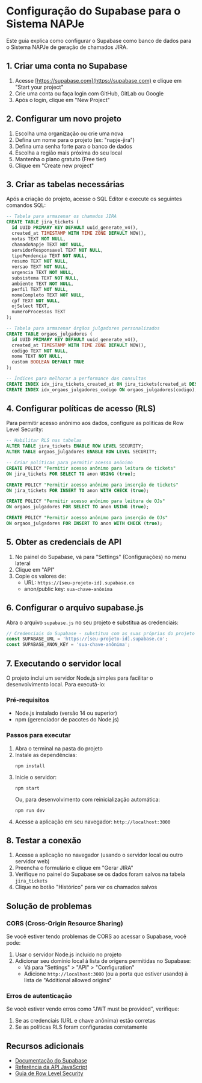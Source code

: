 # Configuração do Supabase para o Sistema NAPJe

Este guia explica como configurar o Supabase como banco de dados para o Sistema NAPJe de geração de chamados JIRA.

## 1. Criar uma conta no Supabase

1. Acesse [https://supabase.com](https://supabase.com) e clique em "Start your project"
2. Crie uma conta ou faça login com GitHub, GitLab ou Google
3. Após o login, clique em "New Project"

## 2. Configurar um novo projeto

1. Escolha uma organização ou crie uma nova
2. Defina um nome para o projeto (ex: "napje-jira")
3. Defina uma senha forte para o banco de dados
4. Escolha a região mais próxima do seu local
5. Mantenha o plano gratuito (Free tier)
6. Clique em "Create new project"

## 3. Criar as tabelas necessárias

Após a criação do projeto, acesse o SQL Editor e execute os seguintes comandos SQL:

```sql
-- Tabela para armazenar os chamados JIRA
CREATE TABLE jira_tickets (
  id UUID PRIMARY KEY DEFAULT uuid_generate_v4(),
  created_at TIMESTAMP WITH TIME ZONE DEFAULT NOW(),
  notas TEXT NOT NULL,
  chamadoNapje TEXT NOT NULL,
  servidorResponsavel TEXT NOT NULL,
  tipoPendencia TEXT NOT NULL,
  resumo TEXT NOT NULL,
  versao TEXT NOT NULL,
  urgencia TEXT NOT NULL,
  subsistema TEXT NOT NULL,
  ambiente TEXT NOT NULL,
  perfil TEXT NOT NULL,
  nomeCompleto TEXT NOT NULL,
  cpf TEXT NOT NULL,
  ojSelect TEXT,
  numeroProcessos TEXT
);

-- Tabela para armazenar órgãos julgadores personalizados
CREATE TABLE orgaos_julgadores (
  id UUID PRIMARY KEY DEFAULT uuid_generate_v4(),
  created_at TIMESTAMP WITH TIME ZONE DEFAULT NOW(),
  codigo TEXT NOT NULL,
  nome TEXT NOT NULL,
  custom BOOLEAN DEFAULT TRUE
);

-- Índices para melhorar a performance das consultas
CREATE INDEX idx_jira_tickets_created_at ON jira_tickets(created_at DESC);
CREATE INDEX idx_orgaos_julgadores_codigo ON orgaos_julgadores(codigo);
```

## 4. Configurar políticas de acesso (RLS)

Para permitir acesso anônimo aos dados, configure as políticas de Row Level Security:

```sql
-- Habilitar RLS nas tabelas
ALTER TABLE jira_tickets ENABLE ROW LEVEL SECURITY;
ALTER TABLE orgaos_julgadores ENABLE ROW LEVEL SECURITY;

-- Criar políticas para permitir acesso anônimo
CREATE POLICY "Permitir acesso anônimo para leitura de tickets" 
ON jira_tickets FOR SELECT TO anon USING (true);

CREATE POLICY "Permitir acesso anônimo para inserção de tickets" 
ON jira_tickets FOR INSERT TO anon WITH CHECK (true);

CREATE POLICY "Permitir acesso anônimo para leitura de OJs" 
ON orgaos_julgadores FOR SELECT TO anon USING (true);

CREATE POLICY "Permitir acesso anônimo para inserção de OJs" 
ON orgaos_julgadores FOR INSERT TO anon WITH CHECK (true);
```

## 5. Obter as credenciais de API

1. No painel do Supabase, vá para "Settings" (Configurações) no menu lateral
2. Clique em "API"
3. Copie os valores de:
   - URL: `https://[seu-projeto-id].supabase.co`
   - anon/public key: `sua-chave-anônima`

## 6. Configurar o arquivo supabase.js

Abra o arquivo `supabase.js` no seu projeto e substitua as credenciais:

```javascript
// Credenciais do Supabase - substitua com as suas próprias do projeto Supabase
const SUPABASE_URL = 'https://[seu-projeto-id].supabase.co';
const SUPABASE_ANON_KEY = 'sua-chave-anônima';
```

## 7. Executando o servidor local

O projeto inclui um servidor Node.js simples para facilitar o desenvolvimento local. Para executá-lo:

### Pré-requisitos
- Node.js instalado (versão 14 ou superior)
- npm (gerenciador de pacotes do Node.js)

### Passos para executar
1. Abra o terminal na pasta do projeto
2. Instale as dependências:
   ```
   npm install
   ```
3. Inicie o servidor:
   ```
   npm start
   ```
   Ou, para desenvolvimento com reinicialização automática:
   ```
   npm run dev
   ```
4. Acesse a aplicação em seu navegador: `http://localhost:3000`

## 8. Testar a conexão

1. Acesse a aplicação no navegador (usando o servidor local ou outro servidor web)
2. Preencha o formulário e clique em "Gerar JIRA"
3. Verifique no painel do Supabase se os dados foram salvos na tabela `jira_tickets`
4. Clique no botão "Histórico" para ver os chamados salvos

## Solução de problemas

### CORS (Cross-Origin Resource Sharing)

Se você estiver tendo problemas de CORS ao acessar o Supabase, você pode:

1. Usar o servidor Node.js incluído no projeto
2. Adicionar seu domínio local à lista de origens permitidas no Supabase:
   - Vá para "Settings" > "API" > "Configuration"
   - Adicione `http://localhost:3000` (ou a porta que estiver usando) à lista de "Additional allowed origins"

### Erros de autenticação

Se você estiver vendo erros como "JWT must be provided", verifique:

1. Se as credenciais (URL e chave anônima) estão corretas
2. Se as políticas RLS foram configuradas corretamente

## Recursos adicionais

- [Documentação do Supabase](https://supabase.com/docs)
- [Referência da API JavaScript](https://supabase.com/docs/reference/javascript/introduction)
- [Guia de Row Level Security](https://supabase.com/docs/guides/auth/row-level-security) 